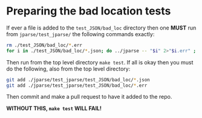 # Preparing the bad location tests

If ever a file is added to the `test_JSON/bad_loc` directory then one **MUST**
run from `jparse/test_jparse/` the following commands exactly:

```sh
rm ./test_JSON/bad_loc/*.err
for i in ./test_JSON/bad_loc/*.json; do ../jparse -- "$i" 2>"$i.err" ; done
```

Then run from the top level directory `make test`. If all is okay then you must
do the following, also from the top level directory:

```sh
git add ./jparse/test_jparse/test_JSON/bad_loc/*.json
git add ./jparse/test_jparse/test_JSON/bad_loc/*.err
```

Then commit and make a pull request to have it added to the repo.

**WITHOUT THIS, `make test` WILL FAIL!**
